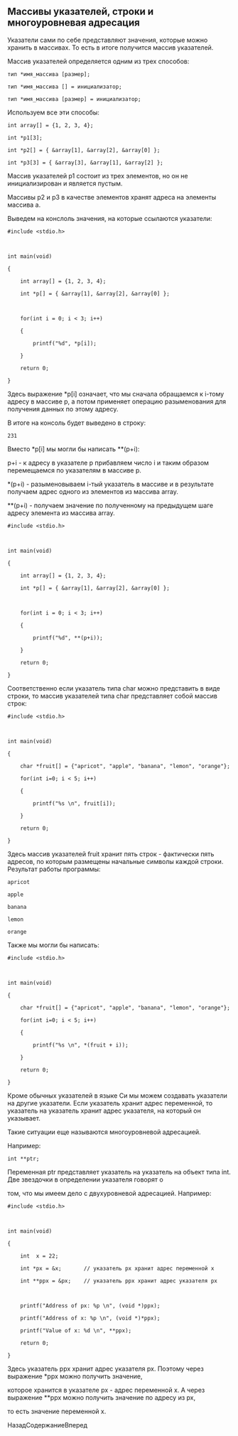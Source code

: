 ## Массивы указателей, строки и многоуровневая адресация

Указатели сами по себе представляют значения, которые можно хранить в массивах. То есть в итоге получится массив указателей.

Массив указателей определяется одним из трех способов:

```
тип *имя_массива [размер];
тип *имя_массива [] = инициализатор;
тип *имя_массива [размер] = инициализатор;
```

Используем все эти способы:

```
int array[] = {1, 2, 3, 4};
int *p1[3];
int *p2[] = { &array[1], &array[2], &array[0] };
int *p3[3] = { &array[3], &array[1], &array[2] };
```

Массив указателей p1 состоит из трех элементов, но он не инициализирован и является пустым.

Массивы p2 и p3 в качестве элементов хранят адреса на элементы массива a.

Выведем на конслоль значения, на которые ссылаются указатели:

```
#include <stdio.h>
 
int main(void)
{   
    int array[] = {1, 2, 3, 4};
	int *p[] = { &array[1], &array[2], &array[0] };

    for(int i = 0; i < 3; i++)
    {
        printf("%d", *p[i]);
    }
    return 0;
}
```

Здесь выражение *p[i] означает, что мы сначала обращаемся к i-тому адресу в массиве p, а потом применяет операцию разыменования для получения данных по этому адресу. 
В итоге на консоль будет выведено в строку:

```
231
```

Вместо *p[i] мы могли бы написать **(p+i):



p+i - к адресу в указателе p прибавляем число i и таким образом перемещаемся по указателям в массиве p.



*(p+i) - разыменовываем i-тый указатель в массиве и в результате получаем адрес одного из элементов из массива array.



**(p+i) - получаем значение по полученному на предыдущем шаге адресу элемента из массива array.



```
#include <stdio.h>
 
int main(void)
{   
    int array[] = {1, 2, 3, 4};
	int *p[] = { &array[1], &array[2], &array[0] };

    for(int i = 0; i < 3; i++)
    {
        printf("%d", **(p+i));
    }
    return 0;
}
```

Соответственно если указатель типа char можно представить в виде строки, то массив указателей типа char представляет собой массив строк:

```
#include <stdio.h>

int main(void)
{	
	char *fruit[] = {"apricot", "apple", "banana", "lemon", "orange"};
	for(int i=0; i < 5; i++)
	{
		printf("%s \n", fruit[i]);
	}
	return 0;
}
```

Здесь массив указателей fruit хранит пять строк - фактически пять адресов, по которым размещены начальные символы каждой строки. Результат работы программы:

```
apricot
apple
banana
lemon
orange
```

Также мы могли бы написать:

```
#include <stdio.h>

int main(void)
{	
	char *fruit[] = {"apricot", "apple", "banana", "lemon", "orange"};
	for(int i=0; i < 5; i++)
	{
		printf("%s \n", *(fruit + i));
	}
	return 0;
}
```

Кроме обычных указателей в языке Си мы можем создавать указатели на другие указатели. Если указатель хранит адрес переменной, то указатель на указатель хранит адрес указателя, на который он указывает. 
Такие ситуации еще называются многоуровневой адресацией.

Например:

```
int **ptr;
```

Переменная ptr представляет указатель на указатель на объект типа int. Две звездочки в определении указателя говорят о 
том, что мы имеем дело с двухуровневой адресацией. Например:

```
#include <stdio.h>
 
int main(void)
{   
    int  x = 22;
	int *px = &x;		// указатель px хранит адрес переменной x
	int **ppx = &px;	// указатель ppx хранит адрес указателя px
		
	printf("Address of px: %p \n", (void *)ppx);
	printf("Address of x: %p \n", (void *)*ppx);
	printf("Value of x: %d \n", **ppx);
    return 0;
}
```

Здесь указатель ppx хранит адрес указателя px. Поэтому через выражение *ppx можно получить значение, 
которое хранится в указателе px - адрес переменной x. А через выражение **ppx можно получить значение по адресу из px, 
то есть значение переменной x.

НазадСодержаниеВперед

